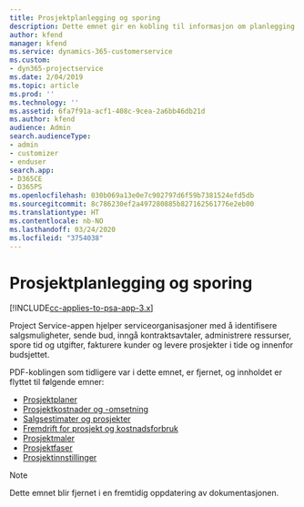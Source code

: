 ```yaml
---
title: Prosjektplanlegging og sporing
description: Dette emnet gir en kobling til informasjon om planlegging og sporing i Project Service Automation.
author: kfend
manager: kfend
ms.service: dynamics-365-customerservice
ms.custom:
- dyn365-projectservice
ms.date: 2/04/2019
ms.topic: article
ms.prod: ''
ms.technology: ''
ms.assetid: 6fa7f91a-acf1-408c-9cea-2a6bb46db21d
ms.author: kfend
audience: Admin
search.audienceType:
- admin
- customizer
- enduser
search.app:
- D365CE
- D365PS
ms.openlocfilehash: 030b069a13e0e7c902797d6f59b7381524efd5db
ms.sourcegitcommit: 8c786230ef2a497280885b827162561776e2eb00
ms.translationtype: HT
ms.contentlocale: nb-NO
ms.lasthandoff: 03/24/2020
ms.locfileid: "3754038"
---
```

# <a name="project-planning-and-tracking"></a>Prosjektplanlegging og sporing

[!INCLUDE[cc-applies-to-psa-app-3.x](../../includes/cc-applies-to-psa-app-3x.md)]

Project Service-appen hjelper serviceorganisasjoner med å identifisere salgsmuligheter, sende bud, inngå kontraktsavtaler, administrere ressurser, spore tid og utgifter, fakturere kunder og levere prosjekter i tide og innenfor budsjettet. 

PDF-koblingen som tidligere var i dette emnet, er fjernet, og innholdet er flyttet til følgende emner:

- [Prosjektplaner](../project-creating.md)
- [Prosjektkostnader og -omsetning](../project-estimating.md)
- [Salgsestimater og prosjekter](../project-leveraging.md)
- [Fremdrift for prosjekt og kostnadsforbruk](../project-tracking.md)
- [Prosjektmaler](../project-templates.md)
- [Prosjektfaser](../project-stages.md)
- [Prosjektinnstillinger](../project-settings.md)

> [!NOTE]
> Dette emnet blir fjernet i en fremtidig oppdatering av dokumentasjonen. 
